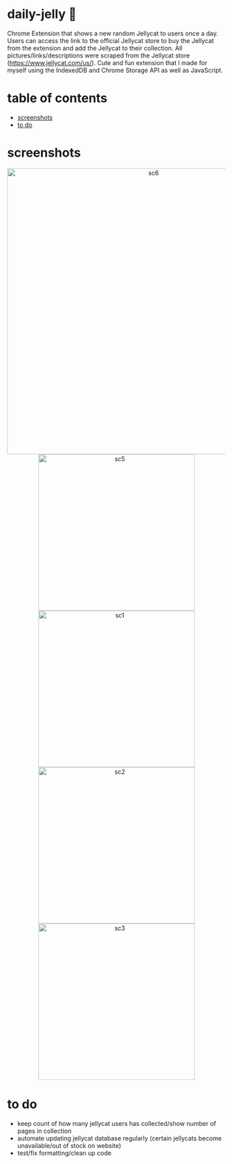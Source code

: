 # daily-jelly 🌱
Chrome Extension that shows a new random Jellycat to users once a day. Users can access the link to the official Jellycat store to buy the Jellycat from the extension and add the Jellycat to their collection. All pictures/links/descriptions were scraped from the Jellycat store (https://www.jellycat.com/us/). Cute and fun extension that I made for myself using the IndexedDB and Chrome Storage API as well as JavaScript.  

# table of contents
- [screenshots](#screenshots)
- [to do](#to-do)


# screenshots
<p align="center">
  <img width="660" alt="sc6" src="https://github.com/salvinax/daily-jellycats/assets/113158430/ea179025-845a-47f4-a90f-41b03973676b">
  <img width="361" alt="sc5" src="https://github.com/salvinax/daily-jellycats/assets/113158430/681fc630-5622-4ff4-bd3a-4fd8a0cdfe76"> 
  <img width="361" alt="sc1" src="https://github.com/salvinax/daily-jellycats/assets/113158430/014bae06-b68d-4eea-85f2-a1f2b26f9d31">
  <img width="361" alt="sc2" src="https://github.com/salvinax/daily-jellycats/assets/113158430/3e1e0a0c-ea58-4f21-a936-39d60e4436dc">
  <img width="361" alt="sc3" src="https://github.com/salvinax/daily-jellycats/assets/113158430/ef15761a-085d-40d7-81dd-445d5c197ca7">
  
 </p>

# to do
- keep count of how many jellycat users has collected/show number of pages in collection
- automate updating jellycat database regularly (certain jellycats become unavailable/out of stock on website)
- test/fix formatting/clean up code
